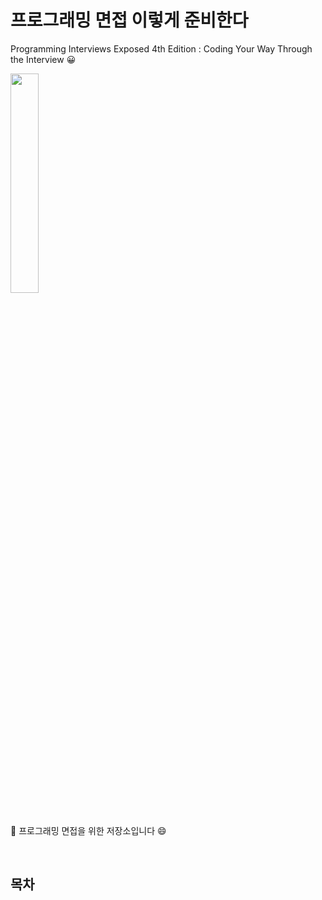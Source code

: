 # 프로그래밍 면접 이렇게 준비한다

Programming Interviews Exposed 4th Edition : Coding Your Way Through the Interview 😀 

<div>

   <img src="https://user-images.githubusercontent.com/47052106/100207426-e91cdb80-2f4a-11eb-9eb5-cf4ba7953f64.jpg" text-align="center" width="30%">
   
</div>

<br>

:book: 프로그래밍 면접을 위한 저장소입니다 :smile:

<br>

## 목차
